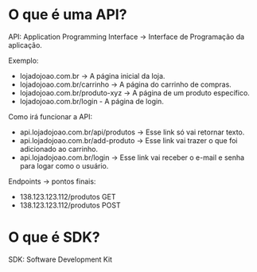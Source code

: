 # O que é uma API?
API: Application Programming Interface -> Interface de Programação da aplicação.

Exemplo:
- lojadojoao.com.br -> A página inicial da loja.
- lojadojoao.com.br/carrinho -> A página do carrinho de compras.
- lojadojoao.com.br/produto-xyz -> A página de um produto específico.
- lojadojoao.com.br/login - A página de login.

Como irá funcionar a API:
- api.lojadojoao.com.br/api/produtos -> Esse link só vai retornar texto.
- api.lojadojoao.com.br/add-produto -> Esse link vai trazer o que foi adicionado ao carrinho.
- api.lojadojoao.com.br/login -> Esse link vai receber o e-mail e senha para logar como o usuário.

Endpoints -> pontos finais:
- 138.123.123.112/produtos GET
- 138.123.123.112/produtos POST

# O que é SDK?
SDK: Software Development Kit